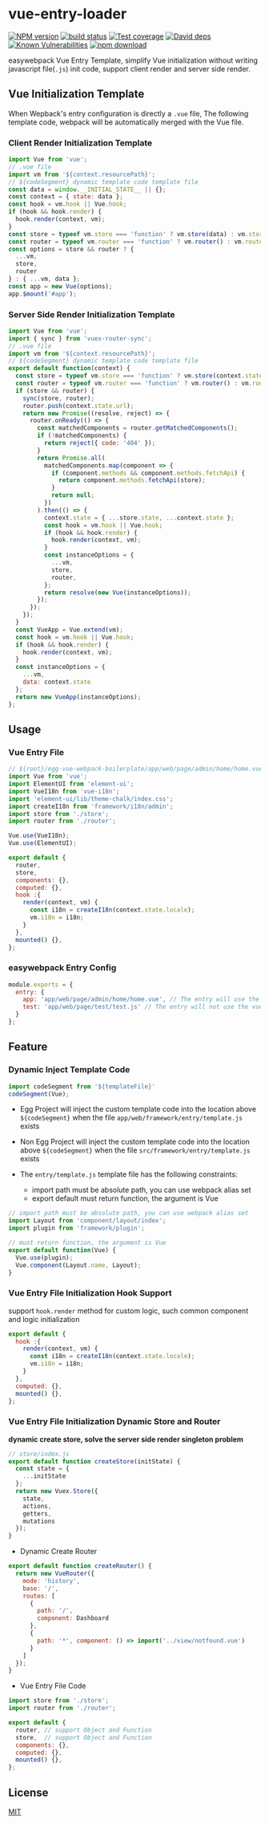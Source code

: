 # vue-entry-loader

[![NPM version][npm-image]][npm-url]
[![build status][travis-image]][travis-url]
[![Test coverage][codecov-image]][codecov-url]
[![David deps][david-image]][david-url]
[![Known Vulnerabilities][snyk-image]][snyk-url]
[![npm download][download-image]][download-url]

[npm-image]: https://img.shields.io/npm/v/vue-entry-loader.svg?style=flat-square
[npm-url]: https://npmjs.org/package/vue-entry-loader
[travis-image]: https://img.shields.io/travis/hubcarl/vue-entry-loader.svg?style=flat-square
[travis-url]: https://travis-ci.org/hubcarl/vue-entry-loader
[codecov-image]: https://img.shields.io/codecov/c/github/hubcarl/vue-entry-loader.svg?style=flat-square
[codecov-url]: https://codecov.io/github/hubcarl/vue-entry-loader?branch=master
[david-image]: https://img.shields.io/david/hubcarl/vue-entry-loader.svg?style=flat-square
[david-url]: https://david-dm.org/hubcarl/vue-entry-loader
[snyk-image]: https://snyk.io/test/npm/vue-entry-loader/badge.svg?style=flat-square
[snyk-url]: https://snyk.io/test/npm/vue-entry-loader
[download-image]: https://img.shields.io/npm/dm/vue-entry-loader.svg?style=flat-square
[download-url]: https://npmjs.org/package/vue-entry-loader

easywebpack Vue Entry Template, simplify Vue initialization without writing javascript file(`.js`) init code, support client render and server side render.

## Vue Initialization Template


When Wepback's entry configuration is directly a `.vue` file, The following template code, webpack will be automatically merged with the Vue file.


### Client Render Initialization Template

```js
import Vue from 'vue';
// .vue file 
import vm from '${context.resourcePath}';
// ${codeSegment} dynamic template code template file
const data = window.__INITIAL_STATE__ || {};
const context = { state: data };
const hook = vm.hook || Vue.hook;
if (hook && hook.render) {
  hook.render(context, vm);
}
const store = typeof vm.store === 'function' ? vm.store(data) : vm.store;
const router = typeof vm.router === 'function' ? vm.router() : vm.router;
const options = store && router ? {
  ...vm, 
  store,
  router
} : { ...vm, data };
const app = new Vue(options);
app.$mount('#app');
```


### Server Side Render Initialization Template

```js
import Vue from 'vue';
import { sync } from 'vuex-router-sync';
// .vue file 
import vm from '${context.resourcePath}';
// ${codeSegment} dynamic template code template file
export default function(context) {
  const store = typeof vm.store === 'function' ? vm.store(context.state) : vm.store;
  const router = typeof vm.router === 'function' ? vm.router() : vm.router;
  if (store && router) {
    sync(store, router);
    router.push(context.state.url);
    return new Promise((resolve, reject) => {
      router.onReady(() => {
        const matchedComponents = router.getMatchedComponents();
        if (!matchedComponents) {
          return reject({ code: '404' });
        }
        return Promise.all(
          matchedComponents.map(component => {
            if (component.methods && component.methods.fetchApi) {
              return component.methods.fetchApi(store);
            }
            return null;
          })
        ).then(() => {
          context.state = { ...store.state, ...context.state };
          const hook = vm.hook || Vue.hook;
          if (hook && hook.render) {
            hook.render(context, vm);
          }
          const instanceOptions = {
            ...vm,
            store,
            router,
          };
          return resolve(new Vue(instanceOptions));
        });
      });
    });
  }
  const VueApp = Vue.extend(vm);
  const hook = vm.hook || Vue.hook;
  if (hook && hook.render) {
    hook.render(context, vm);
  }
  const instanceOptions = {
    ...vm,
    data: context.state
  };
  return new VueApp(instanceOptions);
};
```

## Usage

### Vue Entry File

```js
// ${root}/egg-vue-webpack-boilerplate/app/web/page/admin/home/home.vue
import Vue from 'vue';
import ElementUI from 'element-ui';
import VueI18n from 'vue-i18n';
import 'element-ui/lib/theme-chalk/index.css';
import createI18n from 'framework/i18n/admin';
import store from './store';
import router from './router';

Vue.use(VueI18n);
Vue.use(ElementUI);

export default {
  router,
  store,
  components: {},
  computed: {},
  hook :{
    render(context, vm) {
      const i18n = createI18n(context.state.locale);
      vm.i18n = i18n;
    }
  },
  mounted() {},
};
```

### easywebpack Entry Config

```js
module.exports = {
  entry: {
    app: 'app/web/page/admin/home/home.vue', // The entry will use the vue-entry-loader, not need to write the Vue initialization code
    test: 'app/web/page/test/test.js' // The entry will not use the vue-entry-loader, you need to write the Vue initialization code
  }
};
```

## Feature

### Dynamic Inject Template Code

```js
import codeSegment from '${templateFile}'
codeSegment(Vue);
```

- Egg Project will inject the custom template code into the location above `${codeSegment}` when the file `app/web/framework/entry/template.js` exists
- Non Egg Project will inject the custom template code into the location above `${codeSegment}` when the file `src/framework/entry/template.js` exists
- The `entry/template.js` template file has the following constraints: 

    - import path must be absolute path, you can use webpack alias set
    - export default must return function, the argument is Vue

```js
// import path must be absolute path, you can use webpack alias set
import Layout from 'component/layout/index'; 
import plugin from 'framework/plugin';

// must return function, the argument is Vue
export default function(Vue) {
  Vue.use(plugin);
  Vue.component(Layout.name, Layout);
}
```

### Vue Entry File Initialization Hook Support

support `hook.render` method for custom logic, such common component and logic initialization

```js
export default {
  hook :{
    render(context, vm) {
      const i18n = createI18n(context.state.locale);
      vm.i18n = i18n;
    }
  },
  computed: {},
  mounted() {},
};
```

### Vue Entry File Initialization Dynamic Store and Router

**dynamic create store, solve the server side render singleton problem**

```js
// store/index.js
export default function createStore(initState) {
  const state = {
    ...initState
  };
  return new Vuex.Store({
    state,
    actions,
    getters,
    mutations
  });
}
```

- Dynamic Create Router

```js
export default function createRouter() {
  return new VueRouter({
    mode: 'history',
    base: '/',
    routes: [
      {
        path: '/',
        component: Dashboard
      },
      {
        path: '*', component: () => import('../view/notfound.vue')
      }
    ]
  });
}
```

- Vue Entry File Code

```js
import store from './store';
import router from './router';

export default {
  router, // support Object and Function
  store,  // support Object and Function
  components: {},
  computed: {},
  mounted() {},
};
```

## License

[MIT](LICENSE)
